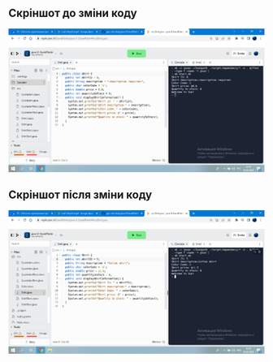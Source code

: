 ## Скріншот до зміни коду
![alt-текст](task1.1.png "Перший скрін")
## Скріншот після зміни коду
![alt-текст](task1.2.png "Другий скрін")